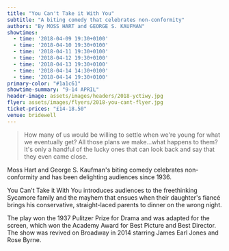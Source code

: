 ```yaml
---
title: "You Can't Take it With You"
subtitle: "A biting comedy that celebrates non-conformity"
authors: "By MOSS HART and GEORGE S. KAUFMAN"
showtimes:
  - time: '2018-04-09 19:30+0100'
  - time: '2018-04-10 19:30+0100'
  - time: '2018-04-11 19:30+0100'
  - time: '2018-04-12 19:30+0100'
  - time: '2018-04-13 19:30+0100'
  - time: '2018-04-14 14:30+0100'
  - time: '2018-04-14 19:30+0100'
primary-color: "#1a1c61"
showtime-summary: "9-14 APRIL"
header-image: assets/images/headers/2018-yctiwy.jpg
flyer: assets/images/flyers/2018-you-cant-flyer.jpg
ticket-prices: "£14-18.50"
venue: bridewell
---
```


> How many of us would be willing to settle when we're young for what we eventually get? All those plans we make...what happens to them? It's only a handful of the lucky ones that can look back and say that they even came close.

Moss Hart and George S. Kaufman's biting comedy celebrates non-conformity and has been delighting audiences since 1936.

You Can't Take it With You introduces audiences to the freethinking Sycamore family and the mayhem that ensues when their daughter's fiancé brings his conservative, straight-laced parents to dinner on the wrong night.

The play won the 1937 Pulitzer Prize for Drama and was adapted for the screen, which won the Academy Award for Best Picture and Best Director. The show was revived on Broadway in 2014 starring James Earl Jones and Rose Byrne.
